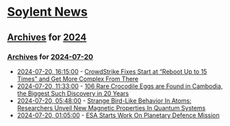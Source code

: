 # [Soylent News](../../../README.md)

## [Archives](../../index.md) for [2024](../index.md)

### [Archives](../../index.md) for [2024-07-20](index.md)

* [2024-07-20, 16:15:00](https://soylentnews.org/article.pl?sid=24/07/20/1439227&from=rss) - [CrowdStrike Fixes Start at “Reboot Up to 15 Times” and Get More Complex From There](https://soylentnews.org/article.pl?sid=24/07/20/1439227&from=rss)
* [2024-07-20, 11:33:00](https://soylentnews.org/article.pl?sid=24/07/19/1740218&from=rss) - [106 Rare Crocodile Eggs are Found in Cambodia, the Biggest Such Discovery in 20 Years](https://soylentnews.org/article.pl?sid=24/07/19/1740218&from=rss)
* [2024-07-20, 05:48:00](https://soylentnews.org/article.pl?sid=24/07/19/1241245&from=rss) - [Strange Bird-Like Behavior In Atoms: Researchers Unveil New Magnetic Properties In Quantum Systems](https://soylentnews.org/article.pl?sid=24/07/19/1241245&from=rss)
* [2024-07-20, 01:05:00](https://soylentnews.org/article.pl?sid=24/07/19/1126246&from=rss) - [ESA Starts Work On Planetary Defence Mission](https://soylentnews.org/article.pl?sid=24/07/19/1126246&from=rss)
